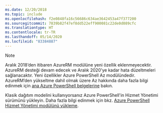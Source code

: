 ```yaml
---
ms.date: 12/20/2018
ms.topic: include
ms.openlocfilehash: f2e0848fa16c56686c634ae3642453a47f377200
ms.sourcegitcommit: 7839b82f47ef8dd522eff900081c22de0d089cfc
ms.translationtype: HT
ms.contentlocale: tr-TR
ms.lasthandoff: 05/14/2020
ms.locfileid: "83384887"
---
```

> [!NOTE]
> 
> Aralık 2018’den itibaren AzureRM modülüne yeni özellik eklenmeyecektir. AzureRM desteği devam edecek ve Aralık 2020'ye kadar hata düzeltmeleri sağlanacaktır. Yeni özellikler Azure PowerShell Az modülündedir. AzureRM’den yükseltme dahil olmak üzere Az hakkında daha fazla bilgi edinmek için [ana Azure PowerShell belgelerine](/powershell/azure) bakın.
>
> Klasik dağıtım modelini kullanıyorsanız Azure PowerShell'in Hizmet Yönetimi sürümünü yükleyin.
> Daha fazla bilgi edinmek için bkz. [Azure PowerShell Hizmet Yönetimi modülünü yükleme](/powershell/azure/servicemanagement/install-azure-ps).
